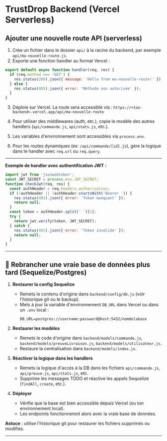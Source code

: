 # TrustDrop Backend (Vercel Serverless)

## Ajouter une nouvelle route API (serverless)

1. Crée un fichier dans le dossier `api/` à la racine du backend, par exemple `api/ma-nouvelle-route.js`.
2. Exporte une fonction handler au format Vercel :

```js
export default async function handler(req, res) {
  if (req.method === 'GET') {
    res.status(200).json({ message: 'Hello from ma-nouvelle-route!' });
  } else {
    res.status(405).json({ error: 'Méthode non autorisée' });
  }
}
```
3. Déploie sur Vercel. La route sera accessible via :
   `https://<ton-backend>.vercel.app/api/ma-nouvelle-route`

4. Pour utiliser des middlewares (auth, etc.), copie le modèle des autres handlers (`api/commande.js`, `api/stats.js`, etc.).

5. Les variables d'environnement sont accessibles via `process.env`.

6. Pour les routes dynamiques (ex: `/api/commande/[id].js`), gère la logique dans le handler avec `req.url` ou `req.query`.

---

**Exemple de handler avec authentification JWT :**

```js
import jwt from 'jsonwebtoken';
const JWT_SECRET = process.env.JWT_SECRET;
function checkJwt(req, res) {
  const authHeader = req.headers.authorization;
  if (!authHeader || !authHeader.startsWith('Bearer ')) {
    res.status(401).json({ error: 'Token manquant' });
    return null;
  }
  const token = authHeader.split(' ')[1];
  try {
    return jwt.verify(token, JWT_SECRET);
  } catch {
    res.status(401).json({ error: 'Token invalide' });
    return null;
  }
}
```

---

## 🔌 Rebrancher une vraie base de données plus tard (Sequelize/Postgres)

1. **Restaurer la config Sequelize**
   - Remets le contenu d'origine dans `backend/config/db.js` (voir l'historique git ou le backup).
   - Mets à jour la variable d'environnement `DB_URL` dans Vercel ou dans un `.env` local :
     ```
     DB_URL=postgres://username:password@host:5432/nomdelabase
     ```

2. **Restaurer les modèles**
   - Remets le code d'origine dans `backend/models/commande.js`, `backend/models/preuveLivraison.js`, `backend/models/utilisateur.js`.
   - Restaure la centralisation dans `backend/models/index.js`.

3. **Réactiver la logique dans les handlers**
   - Remets la logique d'accès à la DB dans les fichiers `api/commande.js`, `api/preuve.js`, `api/stats.js`, etc.
   - Supprime les messages TODO et réactive les appels Sequelize (`findAll`, `create`, etc.).

4. **Déployer**
   - Vérifie que la base est bien accessible depuis Vercel (ou ton environnement local).
   - Les endpoints fonctionneront alors avec la vraie base de données.

**Astuce** : utilise l'historique git pour restaurer les fichiers supprimés ou modifiés.

--- 